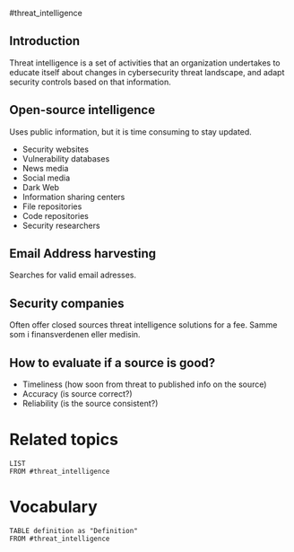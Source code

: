 #threat_intelligence

## Introduction
Threat intelligence is a set of activities that an organization undertakes to educate itself about changes in cybersecurity threat landscape, and adapt security controls based on that information.

## Open-source intelligence
Uses public information, but it is time consuming to stay updated. 
- Security websites
- Vulnerability databases
- News media
- Social media
- Dark Web
- Information sharing centers
- File repositories
- Code repositories
- Security researchers

## Email Address harvesting
Searches for valid email adresses.

## Security companies 
Often offer closed sources threat intelligence solutions for a fee. Samme som i finansverdenen eller medisin. 

## How to evaluate if a source is good?
- Timeliness (how soon from threat to published info on the source)
- Accuracy (is source correct?)
- Reliability (is the source consistent?)


# Related topics
```dataview
LIST 
FROM #threat_intelligence
```


# Vocabulary
```dataview
TABLE definition as "Definition"
FROM #threat_intelligence 
```
